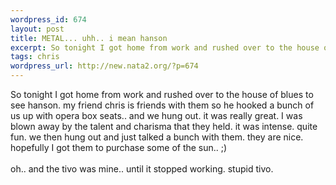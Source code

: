 ```yaml
--- 
wordpress_id: 674
layout: post
title: METAL... uhh.. i mean hanson
excerpt: So tonight I got home from work and rushed over to the house of blues to see hanson. my friend chris is friends with them so he hooked a bunch of us up with opera box seats.. and we hung out. it was really great. I was blown away by the talent and charisma that they held. it was intense. quite fun. we then hung out and just talked a bunch with them. they are nice. hopefully I got them to purchase...
tags: chris
wordpress_url: http://new.nata2.org/?p=674
---
```

So tonight I got home from work and rushed over to the house of blues to see hanson. my friend chris is friends with them so he hooked a bunch of us up with opera box seats.. and we hung out. it was really great. I was blown away by the talent and charisma that they held. it was intense. quite fun. we then hung out and just talked a bunch with them. they are nice. hopefully I got them to purchase some of the sun.. ;)<br/><br/>oh.. and the tivo was mine.. until it stopped working. stupid tivo. 
